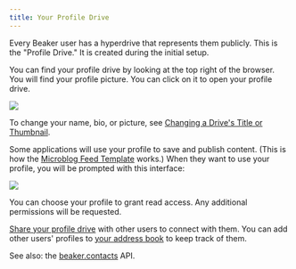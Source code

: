 ```yaml
---
title: Your Profile Drive
---
```


Every Beaker user has a hyperdrive that represents them publicly. This is the "Profile Drive." It is created during the initial setup.

You can find your profile drive by looking at the top right of the browser. You will find your profile picture. You can click on it to open your profile drive.

![](/img/profile-button.png)

To change your name, bio, or picture, see [Changing a Drive's Title or Thumbnail](beginner/changing-a-drive-title-or-thumbnail.md).

Some applications will use your profile to save and publish content. \(This is how the [Microblog Feed Template](https://beaker.dev/docs/templates/microblog-feed/) works.\) When they want to use your profile, you will be prompted with this interface:

![](/img/select-profile-modal.png)

You can choose your profile to grant read access. Any additional permissions will be requested.

[Share your profile drive](beginner/sharing-hyperdrives.md) with other users to connect with them. You can add other users' profiles to [your address book](your-address-book.md) to keep track of them.

See also: the [beaker.contacts](apis/beaker.contacts.md) API.
